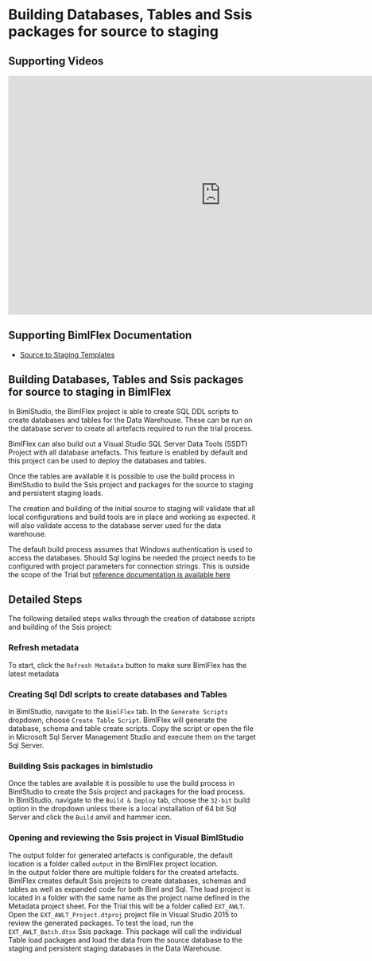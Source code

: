 # Building Databases, Tables and Ssis packages for source to staging

## Supporting Videos

<iframe width="853" height="480" src="https://www.youtube.com/embed/j-ECD4-Yw1E?rel=0" frameborder="0" allow="autoplay; encrypted-media" allowfullscreen></iframe>

## Supporting BimlFlex Documentation

- [Source to Staging Templates](../user-guide/source-to-staging-templates.md)

## Building Databases, Tables and Ssis packages for source to staging in BimlFlex

In BimlStudio, the BimlFlex project is able to create SQL DDL scripts to create databases and tables for the Data Warehouse. These can be run on the database server to create all artefacts required to run the trial process.

BimlFlex can also build out a Visual Studio SQL Server Data Tools (SSDT) Project with all database artefacts. This feature is enabled by default and this project can be used to deploy the databases and tables.

Once the tables are available it is possible to use the build process in BimlStudio to build the Ssis project and packages for the source to staging and persistent staging loads.

The creation and building of the initial source to staging will validate that all local configurations and build tools are in place and working as expected. it will also validate access to the database server used for the data warehouse.

The default build process assumes that Windows authentication is used to access the databases. Should Sql logins be needed the project needs to be configured with project parameters for connection strings. This is outside the scope of the Trial but [reference documentation is available here](../user-guide/deployment-guide.md)

## Detailed Steps

The following detailed steps walks through the creation of database scripts and building of the Ssis project:

### Refresh metadata

To start, click the `Refresh Metadata` button to make sure BimlFlex has the latest metadata

### Creating Sql Ddl scripts to create databases and Tables

In BimlStudio, navigate to the `BimlFlex` tab. In the `Generate Scripts` dropdown, choose `Create Table Script`. BimlFlex will generate the database, schema and table create scripts. Copy the script or open the file in Microsoft Sql Server Management Studio and execute them on the target Sql Server.

### Building Ssis packages in bimlstudio

Once the tables are available it is possible to use the build process in BimlStudio to create the Ssis project and packages for the load process.  
In BimlStudio, navigate to the `Build & Deploy` tab, choose the `32-bit` build option in the dropdown unless there is a local installation of 64 bit Sql Server and click the `Build` anvil and hammer icon.

### Opening and reviewing the Ssis project in Visual BimlStudio

The output folder for generated artefacts is configurable, the default location is a folder called `output` in the BimlFlex project location.  
In the output folder there are multiple folders for the created artefacts. BimlFlex creates default Ssis projects to create databases, schemas and tables as well as expanded code for both Biml and Sql. The load project is located in a folder with the same name as the project name defined in the Metadata project sheet. For the Trial this will be a folder called `EXT_AWLT`. Open the `EXT_AWLT_Project.dtproj` project file in Visual Studio 2015 to review the generated packages. To test the load, run the `EXT_AWLT_Batch.dtsx` Ssis package. This package will call the individual Table load packages and load the data from the source database to the staging and persistent staging databases in the Data Warehouse.

